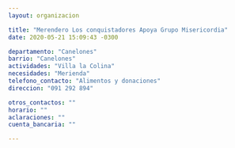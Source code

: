 ```yaml
---
layout: organizacion

title: "Merendero Los conquistadores Apoya Grupo Misericordia"
date: 2020-05-21 15:09:43 -0300

departamento: "Canelones"
barrio: "Canelones"
actividades: "Villa la Colina"
necesidades: "Merienda"
telefono_contacto: "Alimentos y donaciones"
direccion: "091 292 894"

otros_contactos: ""
horario: ""
aclaraciones: ""
cuenta_bancaria: ""

---
```

